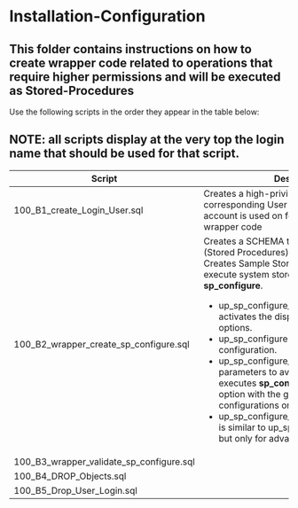 # Installation-Configuration

## This folder contains instructions on how to create wrapper code related to operations that require higher permissions and will be executed as Stored-Procedures

Use the following scripts in the order they appear in the table below:

## NOTE: all scripts display at the very top the **login name** that should be used for that script. 

| Script | Description |
| ----------- | ----------- |
| 100_B1_create_Login_User.sql | Creates a high-privilege Login and corresponding User account on Master. This account is used on following scripts to create wrapper code | 
| 100_B2_wrapper_create_sp_configure.sql | Creates a SCHEMA to contain a set of code (Stored Procedures).<br> Creates Sample Stored-Procedures to execute system stored procedure **sp_configure**.<ul><li>up_sp_configure_show_advanced_options activates the display of advanced options.</li><li>up_sp_configure lists SQL Server configuration.</li><li>up_sp_configure_option_value validates parameters to avoid SQL-Injection and executes **sp_configure** to change the option with the given value - for basic configurations only.</li><li>up_sp_configure_advanced_option_value is similar to up_sp_configure_option_value but only for advanced options</li></ul>   | 
| 100_B3_wrapper_validate_sp_configure.sql | | 
| 100_B4_DROP_Objects.sql | | 
| 100_B5_Drop_User_Login.sql | | 
